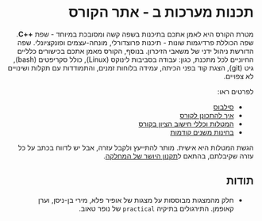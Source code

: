 <div dir="rtl">

# תכנות מערכות ב - אתר הקורס

מטרת הקורס היא לאמן אתכם בתיכנות בשפה קשה ומסובכת במיוחד - שפת
 **++C**.
  שפה הכוללת פרדיגמות שונות - תיכנות פרוצדורלי, מונחה-עצמים ופונקציונלי. 
  שפה הדורשת ניהול ידני של משאבי הזיכרון.
בנוסף, הקורס מאמן אתכם בכישורים כלליים החיוניים לכל מתכנת, כגון: עבודה בסביבות לינוקס
 (Linux), כולל סקריפטים (bash), גיט (git), הצגת קוד בפני הכיתה, עמידה בלוחות זמנים, והתמודדות עם תקלות ושינויים לא צפויים.

לפרטים ראו:
 * [סילבוס](syllabus.pdf)
 * [איך להתכונן לקורס](preparations.md)
 * [המטלות וכללי חישוב הציון בקורס](grade-rules.md)
 * [בחינות משנים קודמות](https://github.com/erelsgl-at-ariel/cpp-course)

הגשת המטלות היא אישית. מותר להתייעץ ולקבל עזרה, אבל יש לדווח בכתב על כל עזרה שקיבלתם, בהתאם ל[תקנון היושר של המחלקה](https://www.ariel.ac.il/wp/cs/wp-content/uploads/sites/88/2020/08/Guidelines-for-Academic-Integrity.pdf).

## תודות

* חלק מהמצגות מבוססות על מצגות של אופיר פלא, מירי בן-ניסן, וערן קאופמן. התירגולים בתיקיה `practical` של נופר טאוב. 
</div>